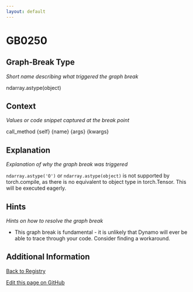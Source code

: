 ```yaml
---
layout: default
---
```

# GB0250

## Graph-Break Type
*Short name describing what triggered the graph break*

ndarray.astype(object)

## Context
*Values or code snippet captured at the break point*

call_method {self} {name} {args} {kwargs}

## Explanation
*Explanation of why the graph break was triggered*

`ndarray.astype('O')` or `ndarray.astype(object)` is not supported by torch.compile, as there is no equivalent to object type in torch.Tensor. This will be executed eagerly.

## Hints
*Hints on how to resolve the graph break*

- This graph break is fundamental - it is unlikely that Dynamo will ever be able to trace through your code. Consider finding a workaround.


## Additional Information

<!-- ADDITIONAL INFORMATION START - Add custom information below this line -->

<!-- ADDITIONAL INFORMATION END -->

[Back to Registry](../index.html)

[Edit this page on GitHub](https://github.com/pytorch-labs/compile-graph-break-site/edit/main/docs/gb/gb0250.md)
